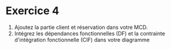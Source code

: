 # Exercice 4

1. Ajoutez la partie client et réservation dans votre MCD.
2. Intégrez les dépendances fonctionnelles (DF) et la contrainte d'intégration fonctionnelle (CIF) dans votre diagramme